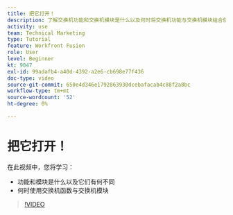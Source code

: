 ```yaml
---
title: 把它打开！
description: 了解交换机功能和交换机模块是什么以及何时将交换机功能与交换机模块结合使用 [!DNL Adobe Workfront Fusion].
activity: use
team: Technical Marketing
type: Tutorial
feature: Workfront Fusion
role: User
level: Beginner
kt: 9047
exl-id: 99adafb4-a40d-4392-a2e6-cb698e77f436
doc-type: video
source-git-commit: 650e4d346e1792863930dcebafacab4c88f2a8bc
workflow-type: tm+mt
source-wordcount: '52'
ht-degree: 0%

---
```


# 把它打开！

在此视频中，您将学习：

* 功能和模块是什么以及它们有何不同
* 何时使用交换机函数与交换机模块

>[!VIDEO](https://video.tv.adobe.com/v/335288/?quality=12&learn=on)
